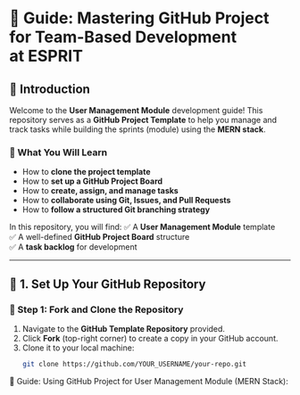 # 📖 Guide: Mastering GitHub Project for Team-Based Development at ESPRIT

## 🔹 Introduction
Welcome to the **User Management Module** development guide! This repository serves as a **GitHub Project Template** to help you manage and track tasks while building the sprints (module) using the **MERN stack**.

### **🎯 What You Will Learn**
- How to **clone the project template**
- How to **set up a GitHub Project Board**
- How to **create, assign, and manage tasks**
- How to **collaborate using Git, Issues, and Pull Requests**
- How to **follow a structured Git branching strategy**

In this repository, you will find:
✅ A **User Management Module** template  
✅ A well-defined **GitHub Project Board** structure  
✅ A **task backlog** for development  

---

## 🚀 1. Set Up Your GitHub Repository  

### **🔹 Step 1: Fork and Clone the Repository**
1. Navigate to the **GitHub Template Repository** provided.
2. Click **Fork** (top-right corner) to create a copy in your GitHub account.
3. Clone it to your local machine:
   ```bash
   git clone https://github.com/YOUR_USERNAME/your-repo.git
📖 Guide: Using GitHub Project for User Management Module (MERN Stack): 
